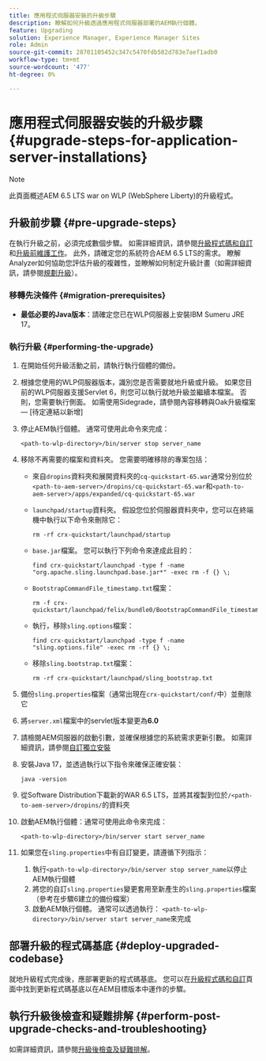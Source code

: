 ```yaml
---
title: 應用程式伺服器安裝的升級步驟
description: 瞭解如何升級透過應用程式伺服器部署的AEM執行個體。
feature: Upgrading
solution: Experience Manager, Experience Manager Sites
role: Admin
source-git-commit: 28701105452c347c5470fdb582d783e7aef1adb0
workflow-type: tm+mt
source-wordcount: '477'
ht-degree: 0%

---
```


# 應用程式伺服器安裝的升級步驟 {#upgrade-steps-for-application-server-installations}

>[!NOTE]
>
>此頁面概述AEM 6.5 LTS war on WLP (WebSphere Liberty)的升級程式。

## 升級前步驟 {#pre-upgrade-steps}

在執行升級之前，必須完成數個步驟。 如需詳細資訊，請參閱[升級程式碼和自訂](/help/sites-deploying/upgrading-code-and-customizations.md)和[升級前維護工作](/help/sites-deploying/pre-upgrade-maintenance-tasks.md)。 此外，請確定您的系統符合AEM 6.5 LTS的需求。 瞭解Analyzer如何協助您評估升級的複雜性，並瞭解如何制定升級計畫（如需詳細資訊，請參閱[規劃升級](/help/sites-deploying/upgrade-planning.md)）。

### 移轉先決條件 {#migration-prerequisites}

* **最低必要的Java版本**：請確定您已在WLP伺服器上安裝IBM Sumeru JRE 17。

### 執行升級 {#performing-the-upgrade}

1. 在開始任何升級活動之前，請執行執行個體的備份。
1. 根據您使用的WLP伺服器版本，識別您是否需要就地升級或升級。 如果您目前的WLP伺服器支援Servlet 6，則您可以執行就地升級並繼續本檔案。 否則，您需要執行側面。 如需使用Sidegrade，請參閱內容移轉與Oak升級檔案 — [待定連結以新增]
1. 停止AEM執行個體。 通常可使用此命令來完成：

   ```shell
   <path-to-wlp-directory>/bin/server stop server_name
   ```

1. 移除不再需要的檔案和資料夾。 您需要明確移除的專案包括：

   * 來自`dropins`資料夾和展開資料夾的`cq-quickstart-65.war`通常分別位於`<path-to-aem-server>/dropins/cq-quickstart-65.war`和`<path-to-aem-server>/apps/expanded/cq-quickstart-65.war`
   * `launchpad/startup`資料夾。 假設您位於伺服器資料夾中，您可以在終端機中執行以下命令來刪除它：

     ```shell
     rm -rf crx-quickstart/launchpad/startup
     ```

   * `base.jar`檔案。 您可以執行下列命令來達成此目的：

     ```shell
     find crx-quickstart/launchpad -type f -name 
     "org.apache.sling.launchpad.base.jar*" -exec rm -f {} \;
     ```

   * `BootstrapCommandFile_timestamp.txt`檔案：

     ```shell
     rm -f crx-quickstart/launchpad/felix/bundle0/BootstrapCommandFile_timestamp.txt
     ```

   * 執行，移除`sling.options`檔案：

     ```shell
     find crx-quickstart/launchpad -type f -name "sling.options.file" -exec rm -rf {} \; 
     ```

   * 移除`sling.bootstrap.txt`檔案：

     ```shell
     rm -rf crx-quickstart/launchpad/sling_bootstrap.txt
     ```

1. 備份`sling.properties`檔案（通常出現在`crx-quickstart/conf/`中）並刪除它
1. 將`server.xml`檔案中的servlet版本變更為&#x200B;**6.0**
1. 請檢閱AEM伺服器的啟動引數，並確保根據您的系統需求更新引數。 如需詳細資訊，請參閱[自訂獨立安裝](/help/sites-deploying/custom-standalone-install.md)
1. 安裝Java 17，並透過執行以下指令來確保正確安裝：

   ```shell
   java -version
   ```

1. 從Software Distribution下載新的WAR 6.5 LTS，並將其複製到位於`/<path-to-aem-server>/dropins/`的資料夾
1. 啟動AEM執行個體：通常可使用此命令來完成：

   ```shell
   <path-to-wlp-directory>/bin/server start server_name
   ```

1. 如果您在`sling.properties`中有自訂變更，請遵循下列指示：

   1. 執行`<path-to-wlp-directory>/bin/server stop server_name`以停止AEM執行個體
   1. 將您的自訂`sling.properties`變更套用至新產生的`sling.properties`檔案（參考在步驟6建立的備份檔案）
   1. 啟動AEM執行個體。 通常可以透過執行： `<path-to-wlp-directory>/bin/server start server_name`來完成

## 部署升級的程式碼基底 {#deploy-upgraded-codebase}

就地升級程式完成後，應部署更新的程式碼基底。 您可以在[升級程式碼和自訂](/help/sites-deploying/upgrading-code-and-customizations.md)頁面中找到更新程式碼基底以在AEM目標版本中運作的步驟。

## 執行升級後檢查和疑難排解 {#perform-post-upgrade-checks-and-troubleshooting}

如需詳細資訊，請參閱[升級後檢查及疑難排解](/help/sites-deploying/post-upgrade-checks-and-troubleshooting.md)。